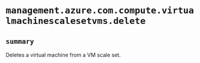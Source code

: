 # `management.azure.com.compute.virtualmachinescalesetvms.delete`

## `summary`
Deletes a virtual machine from a VM scale set.


